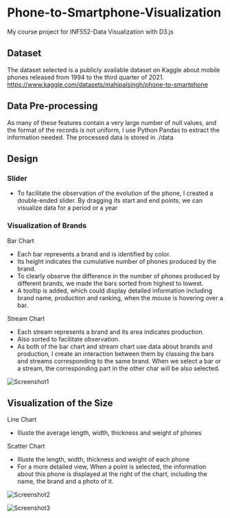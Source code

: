 # Phone-to-Smartphone-Visualization
My course project for INF552-Data Visualization with D3.js

## Dataset
The dataset selected is a publicly available dataset on Kaggle about mobile phones
released from 1994 to the third quarter of 2021. https://www.kaggle.com/datasets/mahipalsingh/phone-to-smartphone

## Data Pre-processing
As many of these features contain a very large number of null values, and the format of the records is not uniform, I use Python Pandas to extract the information needed. The processed data is stored in ./data

## Design

### Slider
- To facilitate the observation of the evolution of the phone, I created a double-ended slider. By dragging its start and end points, we can visualize data for a period or a year

### Visualization of Brands
Bar Chart
- Each bar represents a brand and is identified by color. 
- Its height indicates the cumulative number of phones produced by the brand. 
- To clearly observe the difference in the number of phones produced by different brands, we made the bars sorted from highest to lowest. 
- A tooltip is added, which could display detailed information including brand name, production and ranking, when the mouse is hovering over a bar.

Stream Chart
- Each stream represents a brand and its area indicates production. 
- Also sorted to facilitate observation.
- As both of the bar chart and stream chart use data about brands and production, I create an interaction between them by classing the bars and streams corresponding to the same brand. When we select a bar or a stream, the corresponding part in the other char will be also selected.

![Screenshot1](https://user-images.githubusercontent.com/64955334/220603338-64db2d72-24e0-4240-ac78-4d468b486e59.jpg)

## Visualization of the Size
Line Chart
- Illuste the average length, width, thickness and weight of phones

Scatter Chart
- Illuste the length, width, thickness and weight of each phone
- For a more detailed view, When a point is selected, the information about this phone is displayed at the right of the chart, including the name, the brand and a photo of it.


![Screenshot2](https://user-images.githubusercontent.com/64955334/220603359-d2686323-3347-4578-89a5-2991e9871d62.jpg)

![Screenshot3](https://user-images.githubusercontent.com/64955334/220603381-b0c6d7db-3eb4-48c8-8238-f8347b6e8c7b.jpg)
